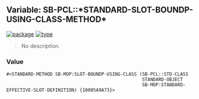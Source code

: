 ## Variable: SB-PCL::\*STANDARD-SLOT-BOUNDP-USING-CLASS-METHOD\*
[![package](https://img.shields.io/badge/Package-SB--PCL-5f9ea0.svg?style=social&colorA=999999)](../) [![type](https://img.shields.io/badge/Type-Variable-5f9ea0.svg?style=social&colorA=999999)](../#variable) 

> No description.

### Value
```
#<STANDARD-METHOD SB-MOP:SLOT-BOUNDP-USING-CLASS (SB-PCL::STD-CLASS
                                                  STANDARD-OBJECT
                                                  SB-MOP:STANDARD-EFFECTIVE-SLOT-DEFINITION) {10005A9A73}>
```
